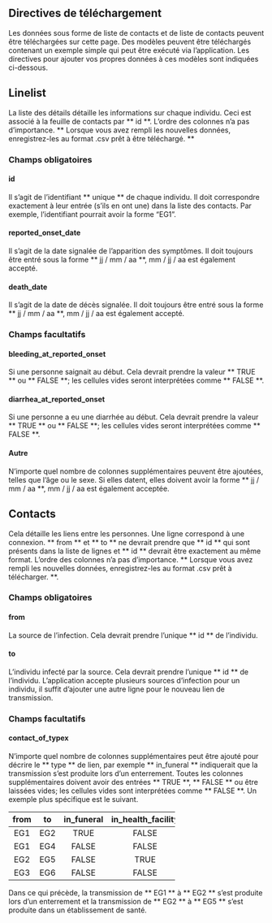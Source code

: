 Directives de téléchargement
----------------------------

Les données sous forme de liste de contacts et de liste de contacts
peuvent être téléchargées sur cette page. Des modèles peuvent être
téléchargés contenant un exemple simple qui peut être exécuté via
l’application. Les directives pour ajouter vos propres données à ces
modèles sont indiquées ci-dessous.

Linelist
--------

La liste des détails détaille les informations sur chaque individu. Ceci
est associé à la feuille de contacts par \*\* id **. L’ordre des
colonnes n’a pas d’importance. ** Lorsque vous avez rempli les nouvelles
données, enregistrez-les au format .csv prêt à être téléchargé. \*\*

### Champs obligatoires

#### id

Il s’agit de l’identifiant \*\* unique \*\* de chaque individu. Il doit
correspondre exactement à leur entrée (s’ils en ont une) dans la liste
des contacts. Par exemple, l’identifiant pourrait avoir la forme “EG1”.

#### reported\_onset\_date

Il s’agit de la date signalée de l’apparition des symptômes. Il doit
toujours être entré sous la forme \*\* jj / mm / aa \*\*, mm / jj / aa
est également accepté.

#### death\_date

Il s’agit de la date de décès signalée. Il doit toujours être entré sous
la forme \*\* jj / mm / aa \*\*, mm / jj / aa est également accepté.

### Champs facultatifs

#### bleeding\_at\_reported\_onset

Si une personne saignait au début. Cela devrait prendre la valeur \*\*
TRUE \*\* ou \*\* FALSE **; les cellules vides seront interprétées comme
** FALSE \*\*.

#### diarrhea\_at\_reported\_onset

Si une personne a eu une diarrhée au début. Cela devrait prendre la
valeur \*\* TRUE \*\* ou \*\* FALSE **; les cellules vides seront
interprétées comme ** FALSE \*\*.

#### Autre

N’importe quel nombre de colonnes supplémentaires peuvent être ajoutées,
telles que l’âge ou le sexe. Si elles datent, elles doivent avoir la
forme \*\* jj / mm / aa \*\*, mm / jj / aa est également acceptée.

Contacts
--------

Cela détaille les liens entre les personnes. Une ligne correspond à une
connexion. \*\* from \*\* et \*\* to \*\* ne devrait prendre que \*\* id
\*\* qui sont présents dans la liste de lignes et \*\* id \*\* devrait
être exactement au même format. L’ordre des colonnes n’a pas
d’importance. \*\* Lorsque vous avez rempli les nouvelles données,
enregistrez-les au format .csv prêt à télécharger. \*\*.

### Champs obligatoires

#### from

La source de l’infection. Cela devrait prendre l’unique \*\* id \*\* de
l’individu.

#### to

L’individu infecté par la source. Cela devrait prendre l’unique \*\* id
\*\* de l’individu. L’application accepte plusieurs sources d’infection
pour un individu, il suffit d’ajouter une autre ligne pour le nouveau
lien de transmission.

### Champs facultatifs

#### contact\_of\_typex

N’importe quel nombre de colonnes supplémentaires peut être ajouté pour
décrire le \*\* type \*\* de lien, par exemple \*\* in\_funeral \*\*
indiquerait que la transmission s’est produite lors d’un enterrement.
Toutes les colonnes supplémentaires doivent avoir des entrées \*\* TRUE
**, ** FALSE \*\* ou être laissées vides; les cellules vides sont
interprétées comme \*\* FALSE \*\*. Un exemple plus spécifique est le
suivant.

<table style="width:65%;">
<colgroup>
<col style="width: 9%" />
<col style="width: 8%" />
<col style="width: 18%" />
<col style="width: 29%" />
</colgroup>
<thead>
<tr class="header">
<th style="text-align: center;">from</th>
<th style="text-align: center;">to</th>
<th style="text-align: center;">in_funeral</th>
<th style="text-align: center;">in_health_facility</th>
</tr>
</thead>
<tbody>
<tr class="odd">
<td style="text-align: center;">EG1</td>
<td style="text-align: center;">EG2</td>
<td style="text-align: center;">TRUE</td>
<td style="text-align: center;">FALSE</td>
</tr>
<tr class="even">
<td style="text-align: center;">EG1</td>
<td style="text-align: center;">EG4</td>
<td style="text-align: center;">FALSE</td>
<td style="text-align: center;">FALSE</td>
</tr>
<tr class="odd">
<td style="text-align: center;">EG2</td>
<td style="text-align: center;">EG5</td>
<td style="text-align: center;">FALSE</td>
<td style="text-align: center;">TRUE</td>
</tr>
<tr class="even">
<td style="text-align: center;">EG3</td>
<td style="text-align: center;">EG6</td>
<td style="text-align: center;">FALSE</td>
<td style="text-align: center;">FALSE</td>
</tr>
</tbody>
</table>

Dans ce qui précède, la transmission de \*\* EG1 \*\* à \*\* EG2 \*\*
s’est produite lors d’un enterrement et la transmission de \*\* EG2 \*\*
à \*\* EG5 \*\* s’est produite dans un établissement de santé.
